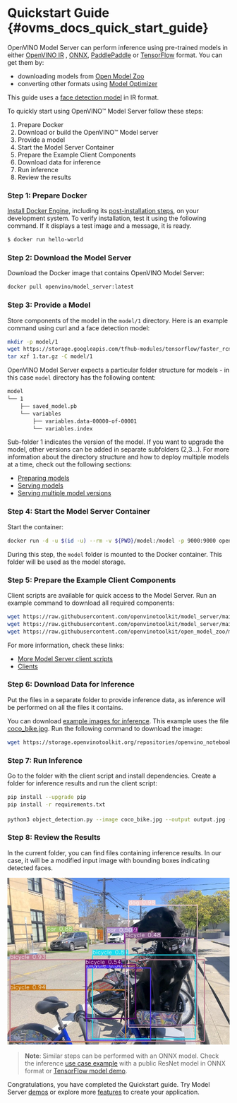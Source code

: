 # Quickstart Guide {#ovms_docs_quick_start_guide}

OpenVINO Model Server can perform inference using pre-trained models in either [OpenVINO IR](https://docs.openvino.ai/2023.2/openvino_docs_MO_DG_IR_and_opsets.html#doxid-openvino-docs-m-o-d-g-i-r-and-opsets) 
, [ONNX](https://onnx.ai/), [PaddlePaddle](https://github.com/PaddlePaddle/Paddle) or [TensorFlow](https://www.tensorflow.org/) format. You can get them by:

- downloading models from [Open Model Zoo](https://storage.openvinotoolkit.org/repositories/open_model_zoo/public/2022.1/)
- converting other formats using [Model Optimizer](https://docs.openvino.ai/2023.2/openvino_docs_MO_DG_Deep_Learning_Model_Optimizer_DevGuide.html)

This guide uses a [face detection model](https://docs.openvino.ai/2023.2/omz_models_model_face_detection_retail_0004.html) in IR format.

To quickly start using OpenVINO™ Model Server follow these steps:
1. Prepare Docker
2. Download or build the OpenVINO™ Model server
3. Provide a model
4. Start the Model Server Container
5. Prepare the Example Client Components
6. Download data for inference
7. Run inference
8. Review the results

### Step 1: Prepare Docker

[Install Docker Engine](https://docs.docker.com/engine/install/), including its [post-installation steps](https://docs.docker.com/engine/install/linux-postinstall/), on your development system. 
To verify installation, test it using the following command. If it displays a test image and a message, it is ready.

``` bash
$ docker run hello-world
``` 

### Step 2: Download the Model Server

Download the Docker image that contains OpenVINO Model Server:

```bash
docker pull openvino/model_server:latest
```

### Step 3: Provide a Model

Store components of the model in the `model/1` directory. Here is an example command using curl and a face detection model:

```bash
mkdir -p model/1
wget https://storage.googleapis.com/tfhub-modules/tensorflow/faster_rcnn/resnet50_v1_640x640/1.tar.gz
tar xzf 1.tar.gz -C model/1
```

OpenVINO Model Server expects a particular folder structure for models - in this case `model` directory has the following content: 
```bash
model
└── 1
    ├── saved_model.pb
    └── variables
        ├── variables.data-00000-of-00001
        └── variables.index
```

Sub-folder 1 indicates the version of the model. If you want to upgrade the model, other versions can be added in separate subfolders (2,3...). 
For more information about the directory structure and how to deploy multiple models at a time, check out the following sections:
- [Preparing models](models_repository.md)
- [Serving models](starting_server.md)
- [Serving multiple model versions](model_version_policy.md) 

### Step 4: Start the Model Server Container

Start the container:

```bash
docker run -d -u $(id -u) --rm -v ${PWD}/model:/model -p 9000:9000 openvino/model_server:latest --model_name faster_rcnn --model_path /model --port 9000
```
During this step, the `model` folder is mounted to the Docker container.  This folder will be used as the model storage.

### Step 5: Prepare the Example Client Components

Client scripts are available for quick access to the Model Server. Run an example command to download all required components:

```bash
wget https://raw.githubusercontent.com/openvinotoolkit/model_server/main/demos/object_detection/python/object_detection.py
wget https://raw.githubusercontent.com/openvinotoolkit/model_server/main/demos/object_detection/python/requirements.txt
wget https://raw.githubusercontent.com/openvinotoolkit/open_model_zoo/master/data/dataset_classes/coco_91cl.txt
```

For more information, check these links:
- [More Model Server client scripts](../demos/README.md)
- [Clients](./clients.md)

### Step 6: Download Data for Inference

Put the files in a separate folder to provide inference data, as inference will be performed on all the files it contains.

You can download [example images for inference](https://github.com/openvinotoolkit/model_server/tree/main/demos/common/static/images). This example uses the file [coco_bike.jpg](https://storage.openvinotoolkit.org/repositories/openvino_notebooks/data/data/image/coco_bike.jpg). Run the following command to download the image:

```bash
wget https://storage.openvinotoolkit.org/repositories/openvino_notebooks/data/data/image/coco_bike.jpg
```

### Step 7: Run Inference

Go to the folder with the client script and install dependencies. Create a folder for inference results and run the client script:

```bash
pip install --upgrade pip
pip install -r requirements.txt

python3 object_detection.py --image coco_bike.jpg --output output.jpg --service_url localhost:9000
```

### Step 8: Review the Results

In the current folder, you can find files containing inference results. 
In our case, it will be a modified input image with bounding boxes indicating detected faces.

![Inference results](quickstart_result.jpeg)

> **Note**: Similar steps can be performed with an ONNX model. Check the inference [use case example](../demos/using_onnx_model/python/README.md) with a public ResNet model in ONNX format
or [TensorFlow model demo](../demos/image_classification_using_tf_model/python/README.md ).

Congratulations, you have completed the Quickstart guide. Try Model Server [demos](../demos/README.md) or explore more [features](features.md) to create your application.
